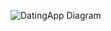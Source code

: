 ![DatingApp Diagram](https://user-images.githubusercontent.com/48783255/221891840-66fbd625-87f0-42b6-aafd-1fe6676f9380.png)
